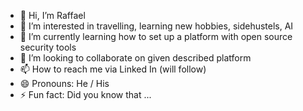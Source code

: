 - 👋 Hi, I’m Raffael
- 👀 I’m interested in travelling, learning new hobbies, sidehustels, AI 
- 🌱 I’m currently learning how to set up a platform with open source security tools
- 💞️ I’m looking to collaborate on given described platform
- 📫 How to reach me via Linked In (will follow)
- 😄 Pronouns: He / His
- ⚡ Fun fact: Did you know that ...

<!---
RPHaus/RPHaus is a ✨ special ✨ repository because its `README.md` (this file) appears on your GitHub profile.
You can click the Preview link to take a look at your changes.
--->
